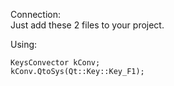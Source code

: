   Connection:<br>Just add these 2 files to your project.
  
  Using:
```
KeysConvector kConv;
kConv.QtoSys(Qt::Key::Key_F1);
```
